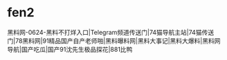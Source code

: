 # fen2
黑料网-0624-黑料不打烊入口|Telegram频道传送门|74猫导航主站|74猫传送门|78黑料网|91精品国产自产老师啪|黑料曝料网|黑料大事记|黑料大爆料|黑料网导航|国产吃瓜|国产91沈先生极品探花|881比鸭
